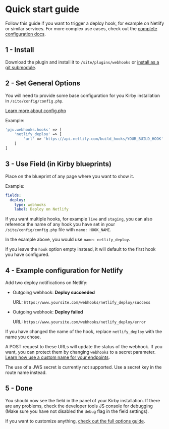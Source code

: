 # Quick start guide

Follow this guide if you want to trigger a deploy hook, for example on Netlify or similar services.
For more complex use cases, check out the [complete configuration docs](https://github.com/pju-/kirby-webhooks/tree/master/docs/config.md).

## 1 - Install

Download the plugin and install it to ```/site/plugins/webhooks``` or [install as a git submodule](https://getkirby.com/docs/guide/plugins/plugin-setup-basic#the-three-plugin-installation-methods).

## 2 - Set General Options

You will need to provide some base configuration for you Kirby installation in `/site/config/config.php`.

[Learn more about config.php](https://getkirby.com/docs/guide/configuration)

Example:
```php
'pju.webhooks.hooks' => [
    'netlify_deploy' => [
        'url' => 'https://api.netlify.com/build_hooks/YOUR_BUILD_HOOK'
    ]
]
```

## 3 - Use Field (in Kirby blueprints)

Place on the blueprint of any page where you want to show it.

Example:
```yml
fields:
  deploy:
    type: webhooks
    label: Deploy on Netlify
```

If you want multiple hooks, for example `live` and `staging`, you can also reference the name of any hook you have set in your ```/site/config/config.php``` file with `name: HOOK_NAME`.

In the example above, you would use `name: netlify_deploy`.

If you leave the ```hook``` option empty instead, it will default to the first hook you have configured.

## 4 - Example configuration for Netlify

Add two deploy notifications on Netlify:

- Outgoing webhook: **Deploy succeeded**

  URL: `https://www.yoursite.com/webhooks/netlify_deploy/success`
- Outgoing webhook: **Deploy failed**

  URL: `https://www.yoursite.com/webhooks/netlify_deploy/error`

If you have changed the name of the hook, replace `netlify_deploy` with the name you chose.

A POST request to these URLs will update the status of the webhook. If you want, you can protect them by changing `webhooks` to a secret parameter.
[Learn how use a custom name for your endpoints](https://github.com/pju-/kirby-webhooks/tree/master/docs/config.md#endpoint).

The use of a JWS secret is currently not supported. Use a secret key in the route name instead.

## 5 - Done

You should now see the field in the panel of your Kirby installation.
If there are any problems, check the developer tools JS console for debugging (Make sure you have not disabled the `debug` flag in the field settings).

If you want to customize anything, [check out the full options guide](https://github.com/pju-/kirby-webhooks/tree/master/docs/config.md).

